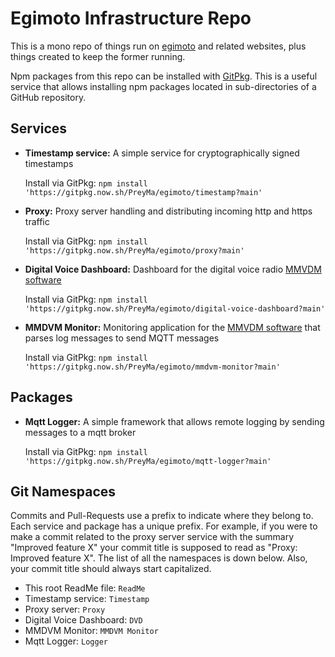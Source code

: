 # Egimoto Infrastructure Repo

This is a mono repo of things run on [egimoto](https://www.egimoto.com) and
related websites, plus things created to keep the former running.

Npm packages from this repo can be installed with [GitPkg](https://gitpkg.vercel.app/). This is a 
useful service that allows installing npm packages located in sub-directories of a GitHub
repository.

## Services

- __Timestamp service:__ A simple service for cryptographically signed timestamps
  
  Install via GitPkg: `npm install 'https://gitpkg.now.sh/PreyMa/egimoto/timestamp?main'`

- __Proxy:__ Proxy server handling and distributing incoming http and https traffic

  Install via GitPkg: `npm install 'https://gitpkg.now.sh/PreyMa/egimoto/proxy?main'`

- __Digital Voice Dashboard:__ Dashboard for the digital voice radio [MMVDM software](https://github.com/g4klx/MMDVMHost)

  Install via GitPkg: `npm install 'https://gitpkg.now.sh/PreyMa/egimoto/digital-voice-dashboard?main'`

- __MMDVM Monitor:__ Monitoring application for the [MMVDM software](https://github.com/g4klx/MMDVMHost) that parses log messages to
  send MQTT messages

  Install via GitPkg: `npm install 'https://gitpkg.now.sh/PreyMa/egimoto/mmdvm-monitor?main'`

## Packages

- __Mqtt Logger:__ A simple framework that allows remote logging by sending messages
  to a mqtt broker

  Install via GitPkg: `npm install 'https://gitpkg.now.sh/PreyMa/egimoto/mqtt-logger?main'`

## Git Namespaces

Commits and Pull-Requests use a prefix to indicate where they belong to. Each service and package
has a unique prefix. For example, if you were to make a commit related to the proxy server service
with the summary "Improved feature X" your commit title is supposed to read as "Proxy: Improved feature X".
The list of all the namespaces is down below. Also, your commit title should always start capitalized.

- This root ReadMe file: `ReadMe`
- Timestamp service: `Timestamp`
- Proxy server: `Proxy`
- Digital Voice Dashboard: `DVD`
- MMDVM Monitor: `MMDVM Monitor`
- Mqtt Logger: `Logger`
